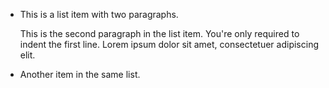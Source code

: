 * This is a list item with two paragraphs.
    
    This is the second paragraph in the list item. You're only required to indent the first line. Lorem ipsum dolor sit amet, consectetuer adipiscing elit.

* Another item in the same list.